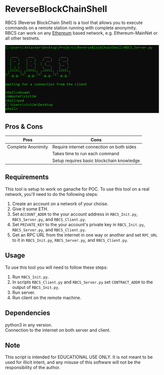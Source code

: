 # ReverseBlockChainShell
RBCS (Reverse BlockChain Shell) is a tool that allows you to execute commands on a remote station running with complete anonymity.\
RBCS can work on any <a href="https://ethereum.org/en/">Ethereum</a> based network, e.g. Ethereum-MainNet or all other testnets.

![RBCS POC](https://github.com/Shakedash-dev/ReverseBlockChainShell/blob/main/RBCS.jpg)

## Pros & Cons
| Pros        | Cons        |
| ----------- | ----------- |
| Complete Anonimity | Require internet connection on both sides |
|  | Takes time to run each command |
|  | Setup requires basic blockchain knowledge |

## Requirements
This tool is setup to work on ganache for POC. To use this tool on a real network, you'll need to do the following steps:
1. Create an account on a network of your choise.
2. Give it some ETH.
3. Set `ACCOUNT_ADDR` to the your account address in `RBCS_Init.py`, `RBCS_Server.py`, and `RBCS_Client.py`.
3. Set `PRIVATE_KEY` to the your account's private key in `RBCS_Init.py`, `RBCS_Server.py`, and `RBCS_Client.py`.
4. Get an RPC URL from the internet in one way or another and set `RPC_URL` to it in `RBCS_Init.py`, `RBCS_Server.py`, and `RBCS_Client.py`.

## Usage
To use this tool you will need to follow these steps:
1. Run `RBCS_Init.py`.
2. In scripts `RBCS_Client.py` and `RBCS_Server.py` set `CONTRACT_ADDR` to the output of `RBCS_Init.py`.
3. Run server.
4. Run client on the remote machine.

## Dependencies
python3 in any version.\
Connection to the internet on both server and client.

## Note
This script is intended for EDUCATIONAL USE ONLY. It is not meant to be used for illicit intent, and any misuse of this software will not be the responsibility of the author.
